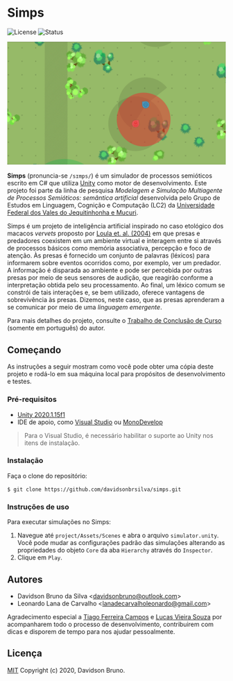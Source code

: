 # Simps

![License](https://img.shields.io/github/license/davidsonbsilva/aquascript.svg) ![Status](https://img.shields.io/badge/status-stopped-red)

[![Captura de tela do funcionamento do Simps](cover.png)](https://www.youtube.com/watch?v=HeeFFVe0gBA)

**Simps** (pronuncia-se `/sɪmps/`) é um simulador de processos semióticos escrito em C# que utiliza [Unity](https://unity3d.com) como motor de desenvolvimento. Este projeto foi parte da linha de pesquisa _Modelagem e Simulação Multiagente de Processos Semióticos: semântica artificial_ desenvolvida pelo Grupo de Estudos em Linguagem, Cognição e Computação (LC2) da [Universidade Federal dos Vales do Jequitinhonha e Mucuri](http://www.ufvjm.edu.br).

Simps é um projeto de inteligência artificial inspirado no caso etológico dos macacos _vervets_ proposto por [Loula et. al. (2004)](https://www.dca.fee.unicamp.br/~gudwin/ftp/publications/TeseLoula.pdf) em que presas e predadores coexistem em um ambiente virtual e interagem entre si através de processos básicos como memória associativa, percepção e foco de atenção. Às presas é fornecido um conjunto de palavras (léxicos) para informarem sobre eventos ocorridos como, por exemplo, ver um predador. A informação é disparada ao ambiente e pode ser percebida por outras presas por meio de seus sensores de audição, que reagirão conforme a interpretação obtida pelo seu processamento. Ao final, um léxico comum se constrói de tais interações e, se bem utilizado, oferece vantagens de sobrevivência às presas. Dizemos, neste caso, que as presas aprenderam a se comunicar por meio de uma _linguagem emergente_.

Para mais detalhes do projeto, consulte o [Trabalho de Conclusão de Curso](https://drive.google.com/file/d/1RpTITqPAhEirOiVWzSS7sNMw1LzWqGAu/view?usp=sharing) (somente em português) do autor.

## Começando

As instruções a seguir mostram como você pode obter uma cópia deste projeto e rodá-lo em sua máquina local para propósitos de desenvolvimento e testes.

### Pré-requisitos



- [Unity 2020.1.15f1](https://unity.com/releases/editor/archive)
- IDE de apoio, como [Visual Studio](https://www.visualstudio.com/pt-br/downloads/) ou [MonoDevelop](http://www.monodevelop.com/download/)
  
> Para o Visual Studio, é necessário habilitar o suporte ao Unity nos itens de instalação.

### Instalação

Faça o clone do repositório:

```
$ git clone https://github.com/davidsonbrsilva/simps.git
```

### Instruções de uso

Para executar simulações no Simps:

1. Navegue até `project/Assets/Scenes` e abra o arquivo `simulator.unity`. Você pode mudar as configurações padrão das simulações alterando as propriedades do objeto `Core` da aba `Hierarchy` através do `Inspector`.
2. Clique em `Play`.

## Autores

- Davidson Bruno da Silva <<davidsonbruno@outlook.com>>
- Leonardo Lana de Carvalho <<lanadecarvalholeonardo@gmail.com>>

Agradecimento especial a [Tiago Ferreira Campos](https://github.com/caotic123) e [Lucas Vieira Souza](https://github.com/luksamuk) por acompanharem todo o processo de desenvolvimento, contribuirem com dicas e disporem de tempo para nos ajudar pessoalmente.

## Licença

[MIT](LICENSE.md) Copyright (c) 2020, Davidson Bruno.
